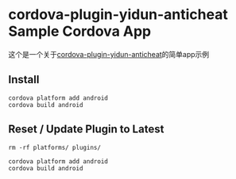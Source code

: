 cordova-plugin-yidun-anticheat Sample Cordova App
=======================

这个是一个关于<a href="https://github.com/yidun/cordova-plugin-anticheat">cordova-plugin-yidun-anticheat</a>的简单app示例

## Install
```
cordova platform add android
cordova build android

```

## Reset / Update Plugin to Latest

```
rm -rf platforms/ plugins/

cordova platform add android
cordova build android
```
